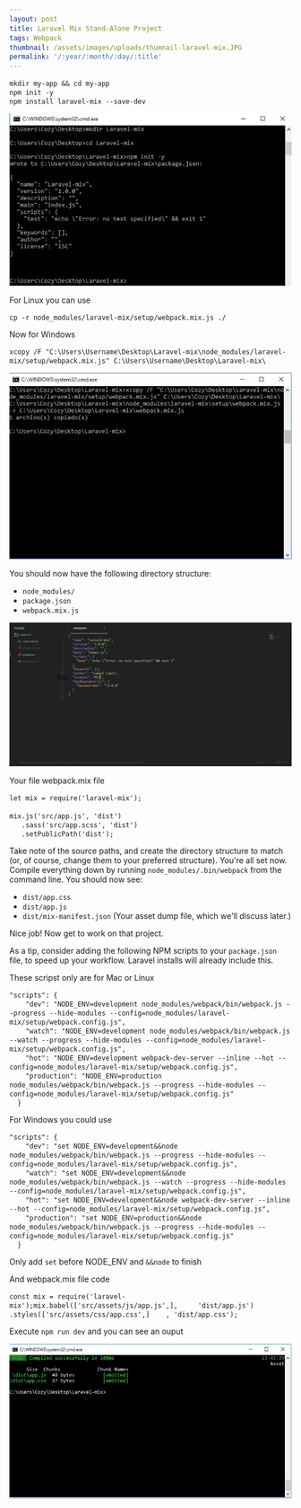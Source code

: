 ```yaml
---
layout: post
title: Laravel Mix Stand-Alone Project
tags: Webpack
thumbnail: /assets/images/uploads/thumnail-laravel-mix.JPG
permalink: '/:year/:month/:day/:title'
---
```

```
mkdir my-app && cd my-app
npm init -y
npm install laravel-mix --save-dev
```

![Inizializando proyecto](/assets/images/uploads/mix-1.JPG)

For Linux you can use

```
cp -r node_modules/laravel-mix/setup/webpack.mix.js ./
```

Now for Windows

```
xcopy /F "C:\Users\Username\Desktop\Laravel-mix\node_modules/laravel-mix/setup/webpack.mix.js" C:\Users\Username\Desktop\Laravel-mix\
```

![Copiando webpack.mix.js](/assets/images/uploads/mix-2.JPG)

You should now have the following directory structure:

* `node_modules/`
* `package.json`
* `webpack.mix.js`

![Directory structure](/assets/images/uploads/mix-3.JPG)

Your file webpack.mix file

```
let mix = require('laravel-mix');

mix.js('src/app.js', 'dist')
   .sass('src/app.scss', 'dist')
   .setPublicPath('dist');
```

Take note of the source paths, and create the directory structure to match (or, of course, change them to your preferred structure). You're all set now. Compile everything down by running `node_modules/.bin/webpack` from the command line. You should now see:

* `dist/app.css`
* `dist/app.js`
* `dist/mix-manifest.json` (Your asset dump file, which we'll discuss later.)

Nice job! Now get to work on that project.

As a tip, consider adding the following NPM scripts to your `package.json` file, to speed up your workflow. Laravel installs will already include this.

These scripst only are for Mac or Linux

```
"scripts": {
    "dev": "NODE_ENV=development node_modules/webpack/bin/webpack.js --progress --hide-modules --config=node_modules/laravel-mix/setup/webpack.config.js",
    "watch": "NODE_ENV=development node_modules/webpack/bin/webpack.js --watch --progress --hide-modules --config=node_modules/laravel-mix/setup/webpack.config.js",
    "hot": "NODE_ENV=development webpack-dev-server --inline --hot --config=node_modules/laravel-mix/setup/webpack.config.js",
    "production": "NODE_ENV=production node_modules/webpack/bin/webpack.js --progress --hide-modules --config=node_modules/laravel-mix/setup/webpack.config.js"
  }
```

For Windows you could use 

```
"scripts": {
    "dev": "set NODE_ENV=development&&node node_modules/webpack/bin/webpack.js --progress --hide-modules --config=node_modules/laravel-mix/setup/webpack.config.js",
    "watch": "set NODE_ENV=development&&node node_modules/webpack/bin/webpack.js --watch --progress --hide-modules --config=node_modules/laravel-mix/setup/webpack.config.js",
    "hot": "set NODE_ENV=development&&node webpack-dev-server --inline --hot --config=node_modules/laravel-mix/setup/webpack.config.js",
    "production": "set NODE_ENV=production&&node node_modules/webpack/bin/webpack.js --progress --hide-modules --config=node_modules/laravel-mix/setup/webpack.config.js"
  }
```

Only add `set` before NODE_ENV and `&&node` to finish

And webpack.mix file code

```
const mix = require('laravel-mix');mix.babel(['src/assets/js/app.js',],     'dist/app.js')    .styles(['src/assets/css/app.css',]    , 'dist/app.css');
```

Execute `npm run dev` and you can see an ouput

![Salida después de ejecutar npm run dev](/assets/images/uploads/mix-4.JPG)
